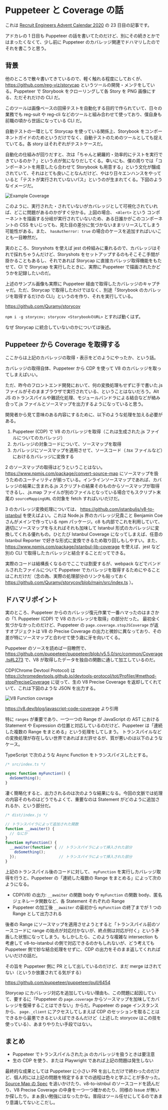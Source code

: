 # Puppeteer と Coverage の話

これは [Recruit Engineers Advent Calendar 2020](https://adventar.org/calendars/5166) の 23 日目の記事です。

アドカレの 1 日目も Puppeteer の話を書いてたのだけど、別にその続きとかではまったくなくて、少し前に Puppeteer のカバレッジ関連でドハマリしたのでそれを書こうと思う。

## 背景

他のところで散々書いてきているので、軽く触れる程度にしておくが、 https://github.com/reg-viz/storycap というツールの開発・メンテをしている。Puppeteer で Storybook をクローリングして各 Story を PNG 画像にする、ただそれだけの CLI だ。

このツールは画像ベースの回帰テストを自動化する目的で作られていて、日々の業務でも reg-suit や reg-cli などのツールと組み合わせて使っており、僕自身も前職の頃から世話になっている CLI だ。

自動テストの一環として Storycap を使っている関係上、Storybook をコンポーネントガイドのためというだけでなく、自動テストのためのツールとしても捉えていてる。各 story はそれぞれがテストケースだ。

自動化の仕組みが回りだすと、次は「ちゃんと網羅的・効率的にテストを実行できているのか？」という点が気になりだしてくる。幸いにも、僕の周りでは「コンポーネントを用意したら合わせて Storybook も用意する」という文化が醸成されていて、それはとても良いことなんだけど、やはり日々エンハンスをやっていると「テストが実行されていないパス」というのが生まれてくる。下図のようなイメージだ。

![Example Coverage](example_coverage.png)

このように、実行された・されていないがカバレッジとして可視化されていれば、どこに問題があるのかがすぐ分かる。上図の場合、 `<Alert>` という コンポーネントを描画する分岐が実行されていないため、ある日誰かがこのコンポーネントの CSS をいじっても、見た目の差分に気づかないままリリースしてしまう可能性がある。また、 `hasAutherror: true` の場合のケースを追加すればいいことも一目瞭然だ。

実のところ、Storyshots を使えば jest の枠組みに乗れるので、カバレッジはそれで採れちゃうんだけど、Storyshots をセットアップするのもそこそこ手間が掛かることもあるし、それであれば Storycap に直接カバレッジ取得機能をもたせて、CI で Storycap を実行したときに、実際に Puppeteer で描画されたかどうかを記録したいのだ。

上述のサンプル画像も実際に Puppeteer 経由で取得したカバレッジのキャプチャだ。ただ、Storycap で取得したわけではなく、別途「Storybook のカバレッジを取得するだけの CLI」というのを作り、それを実行している。

https://github.com/Quramy/storycov

`npm i -g storycov; storycov <StorybookのURL>` とすれば動くはず。

なぜ Storycap に統合していないのかについては後述。

## Puppeteer から Coverage を取得する

ここからは上記のカバレッジの取得・表示をどのようにやったか、という話。

カバレッジの取得自体、Puppeteer から CDP を使って V8 のカバレッジを取ってしまえばいい。

ただ、昨今のフロントエンド開発において、何の変換処理もせずに手で書いた.js ファイルがそのままブラウザで実行されている、ということはないだろう。Alt JS のトランスパイルや難読化処理、モジュールバンドラによる結合などが絡み合って.js ファイルとソースマップを出力するようになっていると思う。

開発者から見て意味のある内容にするために、以下のような処理を加える必要がある。

1. Puppeteer (CDP) で V8 のカバレッジを取得（これは生成された.js ファイルについてのカバレッジ）
2. カバレッジの対象コードについて、ソースマップを取得
3. カバレッジにソースマップを適用させて、ソースコード（.tsx ファイルなど）におけるカバレッジに変換する

2 のソースマップの取得はどうということはない。 https://www.npmjs.com/package/convert-source-map にソースマップを扱うためのユーティリティが揃っている。インラインソースマップであれば、カバレッジの結果に含まれる.js スクリプトの結果そのものからソースマップが取得できるし、.js.map ファイルが別のファイルとなっている場合でもスクリプト末尾の `sourceMappingURL` の対象を fetch すればいいだけだ。

3 のカバレッジ変換処理については、 https://github.com/istanbuljs/v8-to-istanbul を使えばよい。これは Node.js 界のカバレッジ兄貴こと Benjamin Coe さんがメインで作っている npm パッケージ。c8 も内部でこれを利用していて、適切にソースマップを与えればそれも加味して Istanbul 形式のカバレッジに変換してくれる優れもの。ひとたび Istanbul Coverage になってしまえば、任意の Istanbul Reporter で好きな形式に変換できるため取り回しもしやすい。また、 https://www.npmjs.com/package/istanbul-lib-coverage を使えば、jest など別の CLI で取得したカバレッジと結合することだってできる。

実際のコードは結構長くなるのでここでは割愛するが、webpack などでバンドルされたファイルについて Puppeteer でカバレッジを取得するためにやることはこれだけだ（念の為、実際の処理部分のリンクも貼っておく https://github.com/Quramy/storycov/blob/main/src/index.ts ）。

## ドハマリポイント

実のところ、Puppeteer からのカバレッジ復元作業で一番ハマったのはまさかの「1. Puppeteer (CDP) で V8 のカバレッジを取得」の部分だった。
最初全く気づかなかったのだけど、Puppeteer の `page.coverage.stopJSCoverage` が返すオブジェクトは V8 の Precise Coverage の出力と微妙に異なっており、その差が特にソースマップと合わせて使う歳に牙を向いてくる。

Puppeteer のソースを読めば一目瞭然で、 https://github.com/puppeteer/puppeteer/blob/v5.5.0/src/common/Coverage.ts#L273 で、V8 が取得したデータを独自の関数に通して加工しているのだ。

CDP(Chrome Devtool Protocol) は https://chromedevtools.github.io/devtools-protocol/tot/Profiler/#method-stopPreciseCoverage に従って、生の V8 Precise Coverage を返却してくれていて、これは下図のような JSON を出力する。

![V8 Function covrage](v8_covrage_output.png)

https://v8.dev/blog/javascript-code-coverage より引用

特に `ranges` が重要であり、一つ一つの Range が JavaScript の AST における Statement や Expression の位置と対応しているのだけど、Puppeteer は「連続した複数の Range をまとめる」という処理をしてしまう。
トランスパイルなどの変換処理が存在しない世界であればまだ許せるが、質が悪いのは以下のようなケース。

TypeScript で次のような Async Function をトランスパイスしたとする。

```ts
/* src/index.ts */

async function myFunction() {
  doSomething();
}
```

凄く簡略化すると、出力されるのは次のような結果になる。今回の文脈では処理の内容そのものはどうでもよくて、重要なのは Statement がどのように追加されるか、という部分だ。

```js
/* dist/index.js */

// トランスパイラによって追加された関数
function __awaiter() {
  // なにか
}
function myFunction() {
  __awaiter(function* { // トランスパイラによって挿入された部分
    doSomething();
  });                   // トランスパイラによって挿入された部分
}
```

上記のトランスパイル後のコードに対して、 `myFunction` を実行しカバレッジ取得を行うと、Puppeteer の「連続した複数の Range をまとめる」によって次のようになる。

- CDP(V8) の出力: `__awaiter` の関数 body や `myFunction` の関数 body、匿名ジェネレータ関数など、各 Statement それぞれの Range
- Puppeteer の加工後 `__awaiter` の最初から `myFunction` の終了までが 1 つの Range として出力される

後者の Range にソースマップを適用させようとすると「トランスパイル前のソースコードに range の始点が対応付かないが、終点側は対応が付く」という矛盾した状態になってしまう。もしかしたら、このような複雑な intersection も考慮して v8-to-istanbul の側で対応できるのかもしれないが、どう考えても Puppeteer 側で妙な結合処理をせずに、CDP の出力をそのまま返してくれればいいだけの話だ。

その旨を Puppeteer 側に PR として出しているのだけど、まだ merge はされてない（というか放置されてる気がする）

https://github.com/puppeteer/puppeteer/pull/6454

Storycap にカバレッジ対応を追加していない理由も、この問題に起因していて、要するに「Puppeteer の `page.coverage` からソースマップを加味してカバレッジを復帰することはできない」からだ。Puppeteer の page インスタンスから、 `page._client` にアクセスしてしまえば CDP のセッションを取ることはできるから最悪できるといえばできるんだけど（上述した storycov はこの技を使っている）、あまりやりたい手段ではない。

## まとめ

- Puppeteer でトランスパイルされた.js のカバレッジを扱うときは要注意
- 生の CDP を使う、または Playwright であれば上記の問題は発生しない

最終的な成果としては Puppeteer に小さい PR を出しただけで終わったのだけど、個人的には上記の問題を特定するまでの過程は色々と学ぶことが多かった。 [Source Map の Spec](https://sourcemaps.info/spec.html) を追いかけたり、v8-to-istnbul のソースコードを読んだり、V8 Precise Coverage の中身を一つ一つ確かめたり、同様の Issue が無いか探したり。まぁ良い勉強にはなったかな。普段はツール任せにしてるのであまり意識してないとこだし。
